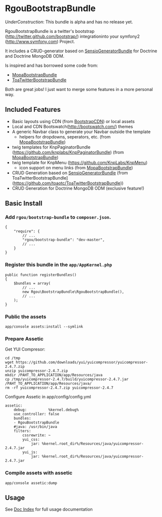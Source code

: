 # RgouBootstrapBundle

*UnderConstruction*: This bundle is alpha and has no release yet.

RgouBootstrapBundle is a twitter's bootstrap
(http://twitter.github.com/bootstrap/) integrationinto your symfony2
(http://www.symfony.com) Project.

It includes a CRUD-generator based on [SensioGeneratorBundle](https://github.com/sensio/SensioGeneratorBundle)
for Doctrine and Doctrine MongoDB ODM.

Is inspired and has borrowed some code from:

- [MopaBootstrapBundle](https://github.com/phiamo/MopaBootstrapBundle)
- [ToaTwitterBootstrapBundle](https://github.com/toaotc/ToaTwitterBootstrapBundle)

Both are great jobs! I just want to merge some features in a more personal way.

## Included Features

* Basic layouts using CDN (from [BootstrapCDN](http://www.bootstrapcdn.com/)) or local assets
* Local and CDN Bootswatch(http://bootswatch.com/) themes
* A generic Navbar class to generate your Navbar outside the template
  * helpers for dropdowns, seperators, etc. (from [MopaBootstrapBundle](https://github.com/phiamo/MopaBootstrapBundle))
* twig templates for KnpPaginatorBundle (https://github.com/knplabs/KnpPaginatorBundle)
  (from [MopaBootstrapBundle](https://github.com/phiamo/MopaBootstrapBundle))
* twig template for KnpMenu (https://github.com/KnpLabs/KnpMenu)
  * icon support on menu links (from [MopaBootstrapBundle](https://github.com/phiamo/MopaBootstrapBundle))
* CRUD Generation based on [SensioGeneratorBundle](https://github.com/sensio/SensioGeneratorBundle)
  (from ToaTwitterBootstrapBundle](https://github.com/toaotc/ToaTwitterBootstrapBundle))
* CRUD Generation for Doctrine MongoDB ODM (exclusive feature!)


## Basic Install

### Add `rgou/bootstrap-bundle` to `composer.json`.

	{
	    "require": {
	        // ...
	        "rgou/bootstrap-bundle": "dev-master",
	        // ...
	    }
	}

### Register this bundle in the `app/AppKernel.php`

	public function registerBundles()
	{
		$bundles = array(
			// ...
            new Rgou\BootstrapBundle\RgouBootstrapBundle(),
			// ...
		);
	}

### Public the assets

    app/console assets:install --symlink

### Prepare Assetic

Get YUI Compresor:

    cd /tmp
    wget https://github.com/downloads/yui/yuicompressor/yuicompressor-2.4.7.zip
    unzip yuicompressor-2.4.7.zip
    mkdir /PAHT_TO_APPLICATION/app/Resources/java
    cp /tmp/yuicompressor-2.4.7/build/yuicompressor-2.4.7.jar /PAHT_TO_APPLICATION/app/Resources/java/
    rm -rf yuicompressor-2.4.7.zip yuicompressor-2.4.7

Configure Assetic in app/config/config.yml

    assetic:
        debug:          %kernel.debug%
        use_controller: false
        bundles:
        - RgouBootstrapBundle
        #java: /usr/bin/java
        filters:
            cssrewrite: ~
            yui_css:
                jar: %kernel.root_dir%/Resources/java/yuicompressor-2.4.7.jar
            yui_js:
                jar: %kernel.root_dir%/Resources/java/yuicompressor-2.4.7.jar

### Compile assets with assetic 

    app/console assetic:dump

## Usage

   See [Doc Index](Resources/doc/index.md) for full usage documentation

